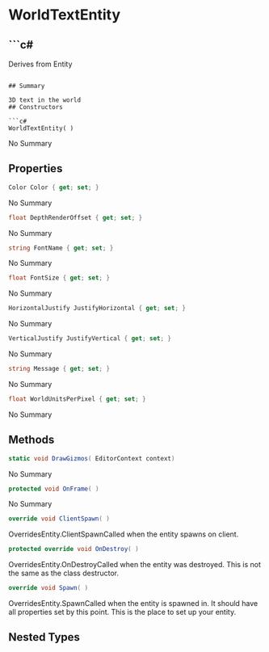 # WorldTextEntity

## ```c#
Derives from Entity
```

## Summary

3D text in the world
## Constructors

```c#
WorldTextEntity( ) 
```
No Summary
## Properties

```c#
Color Color { get; set; } 
```
No Summary
```c#
float DepthRenderOffset { get; set; } 
```
No Summary
```c#
string FontName { get; set; } 
```
No Summary
```c#
float FontSize { get; set; } 
```
No Summary
```c#
HorizontalJustify JustifyHorizontal { get; set; } 
```
No Summary
```c#
VerticalJustify JustifyVertical { get; set; } 
```
No Summary
```c#
string Message { get; set; } 
```
No Summary
```c#
float WorldUnitsPerPixel { get; set; } 
```
No Summary
## Methods

```c#
static void DrawGizmos( EditorContext context) 
```
No Summary
```c#
protected void OnFrame( ) 
```
No Summary
```c#
override void ClientSpawn( ) 
```
OverridesEntity.ClientSpawnCalled when the entity spawns on client.
```c#
protected override void OnDestroy( ) 
```
OverridesEntity.OnDestroyCalled when the entity was destroyed. This is not the same as the class destructor.
```c#
override void Spawn( ) 
```
OverridesEntity.SpawnCalled when the entity is spawned in. It should have all properties set by this point.
This is the place to set up your entity.
## Nested Types

